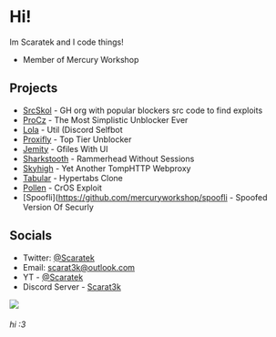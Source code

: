 # Hi!
Im Scaratek and I code things!
- Member of Mercury Workshop

## Projects
- [SrcSkol](https://github.com/src-skol) - GH org with popular blockers src code to find exploits
- [ProCz](https://github.com/scaratek/procz) - The Most Simplistic Unblocker Ever
- [Lola](https://github.com/scaratek/lola) - Util (Discord Selfbot
- [Proxifly](https://github.com/scaratek/Proxifly) - Top Tier Unblocker
- [Jemity](https://github.com/scaratek/Jemity) - Gfiles With UI
- [Sharkstooth](https://github.com/scaratek/sharkstooth) - Rammerhead Without Sessions
- [Skyhigh](https://github.com/scaratek/skyhigh) - Yet Another TompHTTP Webproxy
- [Tabular](https://github.com/scaratek/tabular) - Hypertabs Clone
- [Pollen](https://github.com/mercuryworkshop/pollen) - CrOS Exploit
- [Spoofli](https://github.com/mercuryworkshop/spoofli - Spoofed Version Of Securly


## Socials
- Twitter: [@Scaratek](https://www.twiter.com/scaratek)
- Email: scarat3k@outlook.com
- YT - [@Scaratek](https://www.youtuber.com/@scaratek)
- Discord Server - [Scarat3k](https://discord.gg/JawyTs5zsh)

<a href="https://www.buymeacoffee.com/scarat3k"><img src="https://img.buymeacoffee.com/button-api/?text=Buy me a coffee&emoji=☕&slug=scarat3k&button_colour=f5bce0&font_colour=000000&font_family=Cookie&outline_colour=000000&coffee_colour=FFDD00" /></a>
###### hi :3
